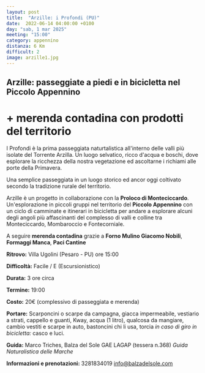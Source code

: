 ```yaml
---
layout: post
title:  "Arzille: i Profondi (PU)"
date:  2022-06-14 04:00:00 +0100
day: "sab, 1 mar 2025"
meeting: "15:00"
category: appennino
distanza: 6 Km  
difficult: 2
image: arzille1.jpg
---
```


## Arzille: passeggiate a piedi e in bicicletta nel Piccolo Appennino

# + merenda contadina con prodotti del territorio

I Profondi è la prima passeggiata naturtalistica all'interno delle valli più isolate del Torrente Arzilla. Un luogo selvatico, ricco d'acqua e boschi, dove esplorare la ricchezza della nostra vegetazione ed ascoltarne i richiami alle porte della Primavera.

Una semplice passeggiata in un luogo storico ed ancor oggi coltivato secondo la tradizione rurale del territorio.

Arzille è un progetto in collaborazione con la **Proloco di Monteciccardo**. Un'esplorazione in piccoli gruppi nel territorio del **Piccolo Appennino** con un ciclo di camminate e itinerari in bicicletta per andare a esplorare alcuni degli angoli più affascinanti del complesso di valli e colline tra Monteciccardo, Mombaroccio e Fontecorniale.

A seguire **merenda contadina** grazie a  **Forno Mulino Giacomo Nobili**, **Formaggi Manca**, **Paci Cantine**


**Ritrovo:** Villa Ugolini (Pesaro - PU) ore 15:00

**Difficoltà:** Facile / E (Escursionistico)

**Durata:** 3 ore circa

**Termine:** 19:00

**Costo:** 20€ (complessivo di passeggiata e merenda)

**Portare:** Scarponcini o scarpe da campagna, giacca impermeabile, vestiario a strati, cappello e guanti, Kway, acqua (1 litro), qualcosa da mangiare, cambio vestiti e scarpe in auto, bastoncini chi li usa, torcia *in caso di giro in bicicletta:* casco e luci. 

**Guida:** Marco Triches, Balza del Sole GAE LAGAP (tessera n.368)
*Guida Naturalistica delle Marche*

**Informazioni e prenotazioni:** 3281834019 info@balzadelsole.com
